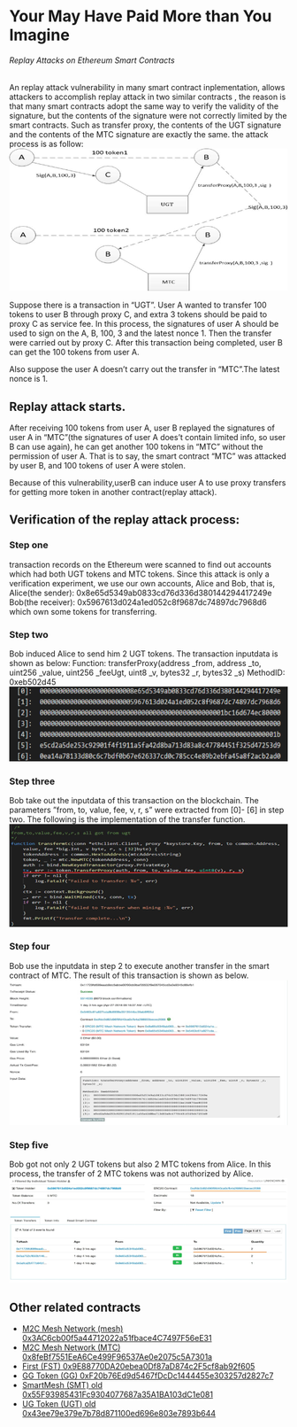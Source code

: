 # Your May Have Paid More than You Imagine  
######          Replay Attacks on Ethereum Smart Contracts
An replay attack vulnerability in many smart contract inplementation, allows attackers to accomplish replay attack in two similar contracts , the reason is that many smart contracts adopt the same way to verify the validity of the signature, but the contents of the signature were not correctly limited by the smart contracts. Such as transfer proxy, the contents of the  UGT signature and the contents of the MTC signature are exactly the same. the attack process is as follow:
![attack process](./img/p1.png)

Suppose there is a transaction in “UGT”. User A wanted to transfer 100 tokens to user B through proxy C, and extra 3 tokens should be paid to proxy C as service fee. In this process, the signatures of user A should be used to sign on the A, B, 100, 3 and the latest nonce 1. Then the transfer were carried out by proxy C. After this transaction being completed, user B can get the 100 tokens from user A. 

Also suppose the user A doesn’t carry out the transfer in “MTC”.The latest nonce is 1.
## Replay attack starts.

After receiving 100 tokens from user A, user B replayed the signatures of user A in “MTC”(the signatures of user A does’t contain limited info, so user B can use again), he can get another 100 tokens in “MTC” without the permission of user A. That is to say, the smart contract “MTC” was attacked by user B, and 100 tokens of user A were stolen.

 Because of this vulnerability,userB can induce user A to use proxy transfers for getting more token in another contract(replay attack).
## Verification of the replay attack process:

### Step one
transaction records on the Ethereum were scanned to find out accounts which had both UGT tokens and MTC tokens. 
Since this attack is only a verification experiment, we use our own accounts, Alice and Bob, that is,
Alice(the sender): 0x8e65d5349ab0833cd76d336d380144294417249e
Bob(the receiver): 0x5967613d024a1ed052c8f9687dc74897dc7968d6
which own some tokens for transferring.

###  Step two
  Bob induced Alice to send him 2 UGT tokens. The transaction inputdata is shown as below:
Function: transferProxy(address _from, address _to, uint256 _value, uint256 _feeUgt, uint8 _v, bytes32 _r, bytes32 _s)
MethodID: 0xeb502d45
![step two](./img/p2.png)

### Step three
  Bob take out the inputdata of this transaction on the blockchain. The parameters ”from, to, value, fee, v, r, s” were extracted from [0]- [6] in step two. The following is the implementation of the transfer function. 
  ![step three](./img/p3.png)

### Step four
  Bob use the inputdata in step 2 to execute another transfer in the smart contract of MTC. The result of this transaction is shown as below.
  ![step four](./img/p4.png)

###  Step five
  Bob got not only 2 UGT tokens but also 2 MTC tokens from Alice. In this process, the transfer of 2 MTC tokens was not authorized by Alice.
   ![step five](./img/p5.png)
## Other related contracts

* [ M2C Mesh Network (mesh) 0x3AC6cb00f5a44712022a51fbace4C7497F56eE31](https://etherscan.io/address/0x3AC6cb00f5a44712022a51fbace4C7497F56eE31#code)
* [ M2C Mesh Network (MTC) 0x8feBf7551EeA6Ce499F96537Ae0e2075c5A7301a](https://etherscan.io/address/0x8feBf7551EeA6Ce499F96537Ae0e2075c5A7301a#code)
* [ First (FST) 0x9E88770DA20ebea0Df87aD874c2F5cf8ab92f605](https://etherscan.io/address/0x9E88770DA20ebea0Df87aD874c2F5cf8ab92f605#code)
* [GG Token (GG) 0xF20b76Ed9d5467fDcDc1444455e303257d2827c7](https://etherscan.io/address/0xF20b76Ed9d5467fDcDc1444455e303257d2827c7#code)
* [SmartMesh (SMT) old 0x55F93985431Fc9304077687a35A1BA103dC1e081](https://etherscan.io/address/0x55F93985431Fc9304077687a35A1BA103dC1e081#code)
* [UG Token (UGT) old 0x43ee79e379e7b78d871100ed696e803e7893b644](https://etherscan.io/address/0x43ee79e379e7b78d871100ed696e803e7893b644#code)